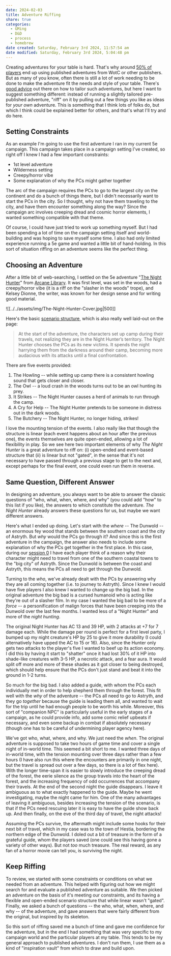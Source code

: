 ```yaml
---
date: 2024-02-03
title: Adventure Riffing
share: true
categories:
  - GMing
  - D&D
  - process
  - homebrew
date created: Saturday, February 3rd 2024, 11:57:54 am
date modified: Saturday, February 3rd 2024, 5:04:48 pm
---
```



Creating adventures for your table is hard. That's why around [50% of players](https://slyflourish.com/facebook_surveys.html#2020adventures) end up using published adventures from WotC or other publishers. But as many of you know, often there is still a lot of work needing to be done to make the adventure fit the needs and style of your table. There's [good advice](https://slyflourish.com/using_published_adventures.html) out there on how to tailor such adventures, but here I want to suggest something different: instead of running a slightly tailored pre-published adventure, "riff" on it by pulling out a few things you like as ideas for *your own* adventure. This is something that I think lots of folks do, but which I think could be explained better for others, and that's what I'll try and do here.

<!-- more -->

## Setting Constraints 

As an example I'm going to use the first adventure I ran in my current 5e campaign. This campaign takes place in a campaign setting I've created, so right off I knew I had a few important constraints: 

- 1st level adventure
- Wilderness setting 
- Creepy/horror vibe
- Some explanation of why the PCs might gather together

The arc of the campaign requires the PCs to go to the largest city on the continent and do a bunch of things there, but I didn't necessarily want to start the PCs in the city. So I thought, why not have them traveling to the city, and have them encounter something along the way? Since the campaign arc involves creeping dread and cosmic horror elements, I wanted something compatible with that theme. 

Of course, I could have just tried to work up something myself. But I had been spending a lot of time on the campaign setting itself and world-building and was hoping to save myself some time. I also had only limited experience running a 5e game and wanted a little bit of hand-holding. In this sort of situation riffing on an adventure seems like the perfect thing. 

## Choosing an Adventure 

After a little bit of web-searching, I settled on the 5e adventure "[The Night Hunter](https://adventurelookup.com/adventures/the-night-hunter)" from [Arcane Library](https://www.thearcanelibrary.com). It was first level, was set in the woods, had a creepy/horror vibe (it is a riff on the "slasher in the woods" trope), and Kelsey Dionne, the writer, was known for her design sense and for writing good material. 

![[../../assets/img/The-Night-Hunter-Cover.jpg|500]]

Here's the basic [scenario structure](https://thealexandrian.net/wordpress/15126/roleplaying-games/game-structures), which is also really well laid-out on the page:

> At the start of the adventure, the characters set up camp during their travels, not realizing they are in the Night Hunter’s territory. The Night Hunter chooses the PCs as its new victims. It spends the night harrying them from the darkness around their camp, becoming more audacious with its attacks until a final confrontation.

There are five events provided: 

1. The Howling -- while setting up camp there is a consistent howling sound that gets closer and closer. 
2. The Owl -- a loud crash in the woods turns out to be an owl hunting its prey. 
3. It Strikes -- The Night Hunter causes a herd of animals to run through the camp.  
4. A Cry for Help -- The Night Hunter pretends to be someone in distress out in the dark woods. 
5. The Butchery -- The Night Hunter, no longer hiding, strikes!

I love the mounting tension of the events. I also really like that though the structure is linear (each event happens about an hour after the previous one), the events themselves are quite open-ended, allowing a lot of flexibility in play. So we see here two important elements of why *The Night Hunter* is a great adventure to riff on: (i) open-ended and event-based structure that (ii) is linear but not "gated", in the sense that it's not necessary to have passed through a previous stage to get to the next and, except perhaps for the final event, one could even run them in reverse. 

## Same Question, Different Answer

In designing an adventure, you always want to be able to answer the classic questions of "who, what, when, where, and why" (you could add "how" to this list if you like), the answers to which constitute the adventure. *The Night Hunter* already answers these questions for us, but maybe we want different answers.

Here's what I ended up doing. Let's start with the *where* -- The Dunwold -- an enormous fey wood that stands between the southern coast and the city of Astryth. But *why* would the PCs go through it? And since this is the first adventure in the campaign, the answer also needs to include some explanation of why the PCs get together in the first place. In this case, during our [session 0](https://slyflourish.com/running_session_zeros.html) I have each player think of a reason why their character might need to travel from one of the southern coastal towns to the "big city" of Astryth. Since the Dunwold is between the coast and Astryth, this means the PCs all need to get through the Dunwold. 

Turning to the *who*, we've already dealt with the PCs by answering why they are all coming together (i.e. to journey to Astryth). Since I knew I would have five players I also knew I wanted to change up the big bad. In the original adventure the big bad is a cursed humanoid who is acting like they're out of a slasher film. In my case I wanted the big bad to be more of a *force* -- a personification of malign forces that have been creeping into the Dunwold over the last few months. I wanted less of a "Night Hunter" and more of the *night hunting*. 

The original Night Hunter has AC 13 and 39 HP, with 2 attacks at +7 for 7 damage each. While the damage per round is perfect for a first level party, I bumped up my night creature's HP by 25 to give it more durability (I could alternatively have upped the AC to 15 or 16). Also, since the Hunter only gets two attacks to the player's five I wanted to beef up its action economy. I did this by having it start to "shatter" once it had lost 30% of it HP into shade-like creatures with 3-5 HP, a necrotic attack, and a fear aura. It would split off more and more of these shades as it got closer to being destroyed, which should help ensure that the PCs don't just stand and beat it into the ground in 1-2 turns. 

So much for the big bad. I also added a guide, with whom the PCs each individually met in order to help shepherd them through the forest. This fit well with the *why* of the adventure -- the PCs all need to go to Astryth, and they go *together* because the guide is leading them all, and wanted to wait for the trip until he had enough people to be worth his while. Moreover, this sort of "companion NPC" is particularly useful in the early stages of a campaign, as he could provide info, add some comic relief upbeats if necessary, and even some backup in combat if absolutely necessary (though one has to be careful of undermining player agency here). 

We've got who, what, where, and why. We just need the *when*. The original adventure is supposed to take two hours of game time and cover a single night of in-world time. This seemed a bit short to me. I wanted three days of in-world time, with the tension mounting over three days rather than a few hours (I have also run this where the encounters are primarily in one night, but the travel is spread out over a few days, so there is a lot of flex here). With the longer time-span it is easier to slowly introduce the creeping dread of the forest, the eerie silence as the group travels into the heart of the forest, and the increasing frequency of odd occurrences that accompany their travels. At the end of the second night the guide disappears. I leave it ambiguous as to what exactly happened to the guide. Maybe he went investigating, maybe the night came for him. One of the many advantages of leaving it ambiguous, besides increasing the tension of the scenario, is that if the PCs need rescuing later it is easy to have the guide show back up. And then finally, on the eve of the third day of travel, the night attacks! 

Assuming the PCs survive, the aftermath might include some hooks for their next bit of travel, which in my case was to the town of Hestia, bordering the northern edge of the Dunwold. I doled out a bit of treasure in the form of a grateful guide, whom the players saved (one could see this having gone a variety of other ways). But not *too* much treasure. The real reward, as any fan of a horror movie can tell you, is surviving the night.

## Keep Riffing

To review, we started with some constraints or conditions on what we needed from an adventure. This helped with figuring out how we might search for and evaluate a published adventure as suitable. We then picked an adventure on the basis of it's meeting our constraints, and its having a flexible and open-ended scenario structure that while linear wasn't "gated". Finally, we asked a bunch of questions -- the who, what, when, where, and why -- of the adventure, and gave answers that were fairly different from the original, but inspired by its skeleton. 

So this sort of riffing saved me a bunch of time and gave me confidence for the adventure, but in the end I had something that was very specific to my campaign world and the particular players at my table. This tends to be my general approach to published adventures. I don't run them, I use them as a kind of "inspiration vault" from which to draw and build upon. 


